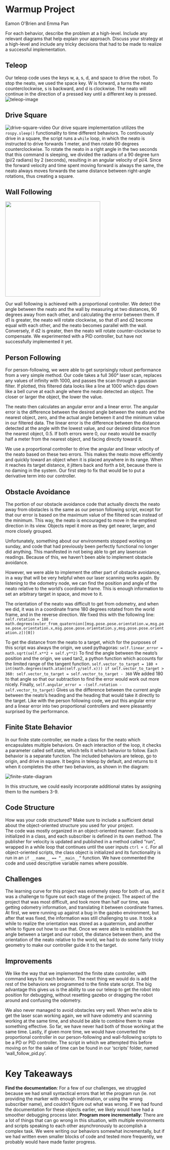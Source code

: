                    
# Warmup Project
Eamon O'Brien and Emma Pan

For each behavior, describe the problem at a high-level. Include any relevant diagrams that help     explain your approach.  Discuss your strategy at a high-level and include any tricky decisions that had to be made to realize a successful implementation. 

## Teleop
Our teleop code uses the keys w, a, s, d, and space to drive the robot. To stop the neato, we used the space key. W is forward, a turns the neato counterclockwise, s is backward, and d is clockwise. The neato will continue in the direction of a pressed key until a different key is pressed.
![teleop-image](https://github.com/epan547/warmup_project/blob/master/media/teleop.png)


## Drive Square
![drive-square-video](https://gifs.com/gif/drivesquare-jZ3Yov)
Our drive square implementation utilizes the `rospy.sleep()` functionality to time different behaviors. To continuously drive in a square, the script runs a `while` loop, in which  the neato is instructed to drive forwards 1 meter, and then rotate 90 degrees counterclockwise. To rotate the neato in a right angle in the two seconds that this command is sleeping, we divided the radians of a 90 degree turn (pi/2 radians) by 2 (seconds), resulting in an angular velocity of pi/4. Since the forward velocity and time spent moving forward is always the same, the neato always moves forwards the same distance between right-angle rotations, thus creating a square. 

## Wall Following

<img src="https://github.com/epan547/warmup_project/blob/master/media/wall_follow.jpeg" width="300">

Our wall following is achieved with a proportional controller. We detect the angle between the neato and the wall by measuring at two distances, 90 degrees away from each other, and calculating the error between them. If d1 is greater, the neato will rotate clockwise, so that d1 and d2 become equal with each other, and the neato becomes parallel with the wall. Conversely, if d2 is greater, then the neato will rotate counter-clockwise to compensate. We experimented with a PID controller, but have not successfully implemented it yet.

## Person Following

For person-following, we were able to get surprisingly robust performance from a very simple method. Our code takes a full 360° laser scan, replaces any values of infinity with 1000, and passes the scan through a gaussian filter. If plotted, this filtered data looks like a line at 1000 which dips down like a bell curve at each angle where the neato detected an object. The closer or larger the object, the lower the value.

The neato then calculates an angular error and a linear error. The angular error is the difference between the desired angle between the neato and the nearest object, zero, and the actual angle between it and the minimum value in our filtered data. The linear error is the difference between the distance detected at the angle with the lowest value, and our desired distance from the nearest object, 0.5. If both errors were 0, our neato would be exactly half a meter from the nearest object, and facing directly toward it.

We use a proportional controller to drive the angular and linear velocity of the neato based on these two errors. This makes the neato move efficiently and quickly toward an object when it is placed anywhere in its range. When it reaches its target distance, it jitters back and forth a bit, because there is no daming in the system. Our first step to fix that would be to put a derivative term into our controller.

## Obstacle Avoidance

The portion of our obstacle avoidance code that actually directs the neato away from obstacles is the same as our person following script, except for that our error is based on the maximum value of the filtered scan instead of the minimum. This way, the neato is encouraged to move in the emptiest direction in its view. Objects repel it more as they get nearer, larger, and more closely grouped.

Unfortunately, something about our environments stopped working on sunday, and code that had previously been perfectly functional no longer did anything. This manifested in not being able to get any laserscan readings. Because of this, we haven’t been able to implement obstacle avoidance.

However, we were able to implement the other part of obstacle avoidance, in a way that will be very helpful when our laser scanning works again. By listening to the odometry node, we can find the position and angle of the neato relative to the world’s coordinate frame. This is enough information to set an arbitrary target in space, and move to it. 

The orientation of the neato was difficult to get from odometry, and when we did, it was in a coordinate frame 180 degrees rotated from the world frame, and in the reverse direction. We fixed this with the following line:
  `self.rotation = 180 -             math.degrees(euler_from_quaternion([msg.pose.pose.orientation.w,msg.pose.pose.orientation.x,msg.pose.pose.orientation.y,msg.pose.pose.orientation.z])[0])`

To get the distance from the neato to a target, which for the purposes of this script was always the origin, we used pythagoras: 
  `self.linear_error = math.sqrt(self.x**2 + self.y**2)`
To find the angle between the neato’s position and the origin, we used tan2, a python function which accounts for the limited range of the tangent function.
   `self.vector_to_target = 180 + int(math.degrees(math.atan(self.y/self.x)))
       if self.vector_to_target > 360:
           self.vector_to_target = self.vector_to_target - 360`
We added 180 to that angle so that our subtraction to find the error would work out more nicely.
Finally,
  `self.angular_error = -(self.rotation - self.vector_to_target)`
Gives us the difference between the current angle between the neato’s heading and the heading that would take it directly to the target.
Like with the person following code, we put this angular error and a linear error into two proportional controllers and were pleasantly surprised by the performance.

## Finite State Behavior

In our finite state controller, we made a class for the neato which encapsulates multiple behaviors. On each interaction of the loop, it checks a parameter called self.state, which tells it which behavior to follow. Each behavior is a separate function.
The included behaviors are teleop, go to origin, and drive in square. It begins in teleop by default, and returns to it when it completes the other two behaviors, as shown in the diagram:

![finite-state-diagram](https://github.com/epan547/warmup_project/blob/master/media/rsz_finite_state_diagram.jpg)

In this structure, we could easily incorporate additional states by assigning them to the numbers 3-9.

## Code Structure

How was your code structured? Make sure to include a sufficient detail about the object-oriented structure you used for your project.     
The code was mostly organized in an object-oriented manner. Each node is initialized in a class, and each subscriber is defined in its own method. The publisher for velocity is updated and published in a method called “run”, wrapped in a while loop that continues until the user inputs `ctrl + C`.
For all object-oriented scripts, the class object is initialized and its functionality is run in an `if __name__ == “__main__”` function. We have commented the code and used descriptive variable names where possible.

## Challenges

The learning curve for this project was extremely steep for both of us, and it was a challenge to figure out each stage of the project. The aspect of the project that was most difficult, and took more than half our time, was getting odometry information, and translating it between coordinate frames. At first, we were running up against a bug in the gazebo environment, but after that was fixed, the information was still challenging to use. It took a while to realize the orientation was stored as a quaternion, and another while to figure out how to use that.
Once we were able to establish the angle between a target and our robot, the distance between them, and the orientation of the neato relative to the world, we had to do some fairly tricky geometry to make our controller guide it to the target.

## Improvements

We like the way that we implemented the finite state controller, with command keys for each behavior. The next thing we would do is add the rest of the behaviors we programmed to the finite state script. The big advantage this gives us is the ability to use our teleop to get the robot into position for debugging, without resetting gazebo or dragging the robot around and confusing the odometry.

We also never managed to avoid obstacles very well. When we’re able to get the laser scan working again, we will have odometry and scanning working at the same time, and should be able to combine them to make something effective. So far, we have never had both of those working at the same time.
Lastly, if given more time, we would have converted the proportional controller in our person-following and wall-following scripts to be a PD or PID controller. The script in which we attempted this before moving on for the sake of time can be found in our ‘scripts’ folder, named ‘wall_follow_pid.py’.

# Key Takeaways          
**Find the documentation**: For a few of our challenges, we struggled because we had small syntactical errors that let the program run (ie. not providing the marker with enough information, or using the wrong subscriber name), and couldn’t figure out what was wrong. If we had found the documentation for these objects earlier, we likely would have had a smoother debugging process later.
**Program more incrementally**: There are a lot of things that can go wrong in this situation, with multiple environments and scripts speaking to each other asynchronously to accomplish a complex task. We were writing our behaviors somewhat incrementally, but if we had written even smaller blocks of code and tested more frequently, we probably would have made faster progress.
